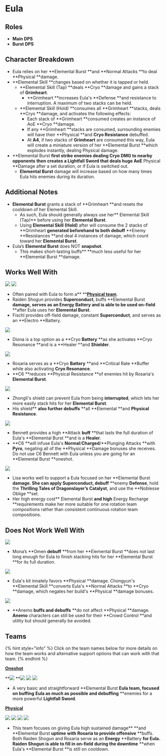 # Eula

## **Roles**

* **Main DPS**
* **Burst DPS**

## **Character Breakdown**

* Eula relies on her **Elemental Burst **and **Normal Attacks **to deal **Physical **damage.
* **Elemental Skill **changes based on whether it is tapped or held.
  * **Elemental Skill (Tap) **deals **Cryo **damage and gains a stack of **Grimheart**.
    * **Grimheart **increases Eula's **Defense **and resistance to interruption. A maximum of two stacks can be held.
  * **Elemental Skill (Hold) **consumes all **Grimheart **stacks, deals **Cryo **damage, and activates the following effects:
    * Each stack of **Grimheart **consumed creates an instance of AoE **Cryo **damage.
    * If any **Grimheart **stacks are consumed, surrounding enemies will have their **Physical **and **Cryo Resistance** debuffed.
    * At **A4**, if two stacks of **Grimheart** are consumed this way, Eula will create a miniature version of her **Elemental Burst **which explodes instantly, dealing Physical damage.
* **Elemental Burst **first strike enemies dealing **Cryo DMG** to nearby opponents** **then** **creates a **Lightfall Sword** that deals huge AoE** Physical **Damage after a set duration, or if Eula is switched out.
  * **Elemental Burst** damage will increase based on how many times Eula hits enemies during its duration.

## **Additional Notes**

* **Elemental Burst** grants a stack of **Grimheart **and resets the cooldown of her Elemental Skill.
  * As such, Eula should generally always use her** Elemental Skill (Tap)** before using her **Elemental Burst**.
  * Using **Elemental Skill (Hold)** after will consume the 2 stacks of **Grimheart **generated beforehand to both debuff** **Enemy **Resistances **and deal 4 instances of damage, which count toward her **Elemental Burst**.
* Eula’s **Elemental Burst** does NOT **snapshot**.
  * This makes short-lasting buffs** **much less useful for her **Elemental Burst **damage.

## **Works Well With**

![](../../.gitbook/assets/UI\_AvatarIcon\_Shougun.png) ![](../../.gitbook/assets/UI\_AvatarIcon\_Fischl.png)

* Often paired with Eula to form a** **[**Physical team**](../../teams/physical.md).&#x20;
* Raiden Shogun provides **Superconduct**, buffs **Elemental Burst **damage, serves as an Energy Battery and is able to be used on-field** **after Eula uses her **Elemental Burst**.
* Fischl provides off-field damage, constant **Superconduct**, and serves as an **Electro **Battery.

![](../../.gitbook/assets/UI\_AvatarIcon\_Diona.png)

* Diona is a top option as a **Cryo **Battery** **as she activates **Cryo Resonance **and is a **Healer **and **Shielder**.

![](../../.gitbook/assets/UI\_AvatarIcon\_Rosaria.png)

* Rosaria serves as a **Cryo **Battery** **and **Critical Rate **Buffer while also activating **Cryo Resonance**.
* **C6 **reduces **Physical Resistance **of enemies hit by Rosaria's **Elemental Burst**.

![](../../.gitbook/assets/UI\_AvatarIcon\_Zhongli.png)

* Zhongli's shield can prevent Eula from being **interrupted**, which lets her more easily stack hits for her **Elemental Burst**.
* His shield** **also further debuffs** **all **Elemental **and **Physical Resistance**.

![](../../.gitbook/assets/UI\_AvatarIcon\_Bennett.png)

* Bennett provides a high **Attack **buff** **that lasts the full duration of Eula's **Elemental Burst **and is a **Healer**.
* **C6 **will infuse Eula's **Normal**/**Charged**/**Plunging Attacks **with **Pyro**, negating all of the **Physical **Damage bonuses she receives. Do not use C6 Bennett with Eula unless you are going for an **Elemental Burst **oneshot.

![](../../.gitbook/assets/UI\_AvatarIcon\_Lisa.png)

* Lisa works well to support a Eula focused on her **Elemental Burst **damage. She can apply **Superconduct**, debuff** **enemy **Defense**, hold the **Thrilling Tales of Dragonslayer’s Catalyst**, and use the **Noblesse Oblige **set.
* Her high energy cost** Elemental Burst **and high** Energy Recharge **requirements make her more suitable for one rotation team compositions rather than consistent continuous rotation team compositions.

## **Does Not Work Well With**

![](../../.gitbook/assets/UI\_AvatarIcon\_Mona.png)&#x20;

* Mona’s **Omen **debuff** **from her **Elemental Burst **does not last long enough for Eula to finish stacking hits for her **Elemental Burst **for its full duration.

![](../../.gitbook/assets/UI\_AvatarIcon\_Chongyun.png)

* Eula's kit innately favors **Physical **damage. Chongyun's **Elemental Skill **converts Eula's **Normal Attacks **to **Cryo **damage, which negates her build's **Physical **damage bonuses.

![](../../.gitbook/assets/Element\_Anemo.webp)

* **Anemo **buffs and debuffs** **do not affect **Physical **damage. **Anemo** characters can still be used for their **Crowd Control **and utility but should generally be avoided.

## **Teams**

{% hint style="info" %}
Click on the team names below for more details on how the team works and alternative support options that can work with that team.
{% endhint %}

****[**Oneshot**](broken-reference/)****

****![](../../.gitbook/assets/UI\_AvatarIcon\_Eula.png)** **![](../../.gitbook/assets/UI\_AvatarIcon\_Lisa.png) ![](../../.gitbook/assets/UI\_AvatarIcon\_Xinyan.png) ![](../../.gitbook/assets/UI\_AvatarIcon\_Bennett.png)

* A very basic and straightforward **Elemental Burst **Eula team, focused on buffing** **Eula as much as possible and debuffing** **enemies for a more powerful **Lightfall Sword**.

[**Physical**](../../teams/physical.md)

![](../../.gitbook/assets/UI\_AvatarIcon\_Eula.png) ![](../../.gitbook/assets/UI\_AvatarIcon\_Shougun.png) ![](../../.gitbook/assets/UI\_AvatarIcon\_Rosaria.png) ![](../../.gitbook/assets/UI\_AvatarIcon\_Bennett.png)

* This team focuses on giving Eula high sustained damage** **and **Elemental Burst **uptime** **with Rosaria to provide offensive** **buffs. Both Raiden Shogun and Rosaria serve as an **Energy** **Battery **for Eula. Raiden Shogun is able to fill in on-field** **during the downtime** **when Eula's **Elemental Burst **is still on cooldown.
